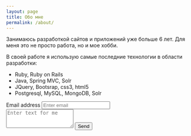 ```yaml
---
layout: page
title: Обо мне
permalink: /about/
---
```


Занимаюсь разработкой сайтов и приложений уже больше 6 лет. Для меня это не просто работа, но и мое хобби.

В своей работе я использую самые последние технологии в области разработки:

* Ruby, Ruby on Rails
* Java, Spring MVC, Solr
* JQuery, Bootsrap, css3, html5
* Postgresql, MySQL, MongoDB, Solr

<form action="http://formspree.io/zhukov87@gmail.com" method="POST">
  <div class="form-group">
      <label for="exampleInputEmail1">Email address</label>
      <input name="_replyto" type="email" class="form-control" id="exampleInputEmail1" placeholder="Enter email">
  </div>
  <textarea name="body" class="form-control" rows="3" placeholder="Enter text for me"></textarea>
  <input type="submit" value="Send" class="btn btn-primary">
</form>